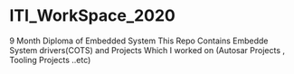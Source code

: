 # ITI_WorkSpace_2020
9 Month Diploma of Embedded System 
This Repo Contains Embedde System drivers(COTS) and Projects Which I worked on (Autosar Projects , Tooling Projects ..etc)
